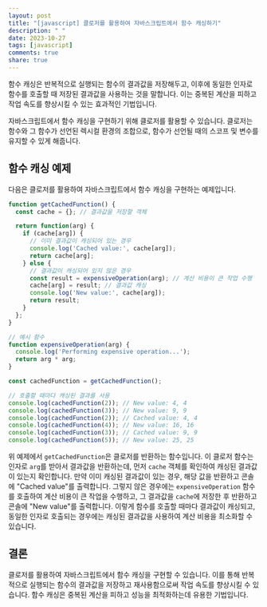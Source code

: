 ```yaml
---
layout: post
title: "[javascript] 클로저를 활용하여 자바스크립트에서 함수 캐싱하기"
description: " "
date: 2023-10-27
tags: [javascript]
comments: true
share: true
---
```


함수 캐싱은 반복적으로 실행되는 함수의 결과값을 저장해두고, 이후에 동일한 인자로 함수를 호출할 때 저장된 결과값을 사용하는 것을 말합니다. 이는 중복된 계산을 피하고 작업 속도를 향상시킬 수 있는 효과적인 기법입니다.

자바스크립트에서 함수 캐싱을 구현하기 위해 클로저를 활용할 수 있습니다. 클로저는 함수와 그 함수가 선언된 렉시컬 환경의 조합으로, 함수가 선언될 때의 스코프 및 변수를 유지할 수 있게 해줍니다.

## 함수 캐싱 예제

다음은 클로저를 활용하여 자바스크립트에서 함수 캐싱을 구현하는 예제입니다.

```javascript
function getCachedFunction() {
  const cache = {}; // 결과값을 저장할 객체

  return function(arg) {
    if (cache[arg]) {
      // 이미 결과값이 캐싱되어 있는 경우
      console.log('Cached value:', cache[arg]);
      return cache[arg];
    } else {
      // 결과값이 캐싱되어 있지 않은 경우
      const result = expensiveOperation(arg); // 계산 비용이 큰 작업 수행
      cache[arg] = result; // 결과값 캐싱
      console.log('New value:', cache[arg]);
      return result;
    }
  };
}

// 예시 함수
function expensiveOperation(arg) {
  console.log('Performing expensive operation...');
  return arg * arg;
}

const cachedFunction = getCachedFunction();

// 호출할 때마다 캐싱된 결과를 사용
console.log(cachedFunction(2)); // New value: 4, 4
console.log(cachedFunction(3)); // New value: 9, 9
console.log(cachedFunction(2)); // Cached value: 4, 4
console.log(cachedFunction(4)); // New value: 16, 16
console.log(cachedFunction(3)); // Cached value: 9, 9
console.log(cachedFunction(5)); // New value: 25, 25
```

위 예제에서 `getCachedFunction`은 클로저를 반환하는 함수입니다. 이 클로저 함수는 인자로 `arg`를 받아서 결과값을 반환하는데, 먼저 `cache` 객체를 확인하여 캐싱된 결과값이 있는지 확인합니다. 만약 이미 캐싱된 결과값이 있는 경우, 해당 값을 반환하고 콘솔에 "Cached value"를 출력합니다. 그렇지 않은 경우에는 `expensiveOperation` 함수를 호출하여 계산 비용이 큰 작업을 수행하고, 그 결과값을 `cache`에 저장한 후 반환하고 콘솔에 "New value"를 출력합니다. 이렇게 함수를 호출할 때마다 결과값이 캐싱되고, 동일한 인자로 호출되는 경우에는 캐싱된 결과값을 사용하여 계산 비용을 최소화할 수 있습니다.

## 결론

클로저를 활용하여 자바스크립트에서 함수 캐싱을 구현할 수 있습니다. 이를 통해 반복적으로 실행되는 함수의 결과값을 저장하고 재사용함으로써 작업 속도를 향상시킬 수 있습니다. 함수 캐싱은 중복된 계산을 피하고 성능을 최적화하는데 유용한 기법입니다.
